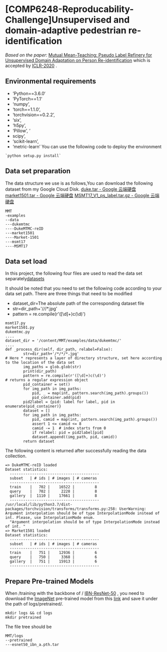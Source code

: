 #  [COMP6248-Reproducability-Challenge]Unsupervised and domain-adaptive pedestrian re-identification

*Based on the paper:*  [Mutual Mean-Teaching: Pseudo Label Refinery for Unsupervised Domain Adaptation on Person Re-identification](https://openreview.net/forum?id=rJlnOhVYPS)  which is accepted by  [ICLR-2020](https://iclr.cc/) .




## Environmental requirements
* ’Python==3.6.0‘
* ’PyTorch==1.1‘
* ‘numpy’, 
* ‘torch==1.1.0’, 
* ‘torchvision==0.2.2’, 
* ‘six’, 
* ‘h5py’, 
* ‘Pillow’, ‘
* scipy’,
* ‘scikit-learn’, 
* ‘metric-learn’
You can use the following code to deploy the environment

```
`python setup.py install`
```

## Data set preparation
The data structure we use is as follows,You can download the following dataset from my Google Cloud Disk.
[duke.tar - Google 云端硬盘](https://drive.google.com/file/d/17mHIip2x5DXWqDUT97aiqKsrTQvSI830/view?usp=sharing)
[market1501.tar - Google 云端硬盘](https://drive.google.com/file/d/1kbDAPetylhb350LX3EINoEtFsXeXB0uW/view?usp=sharing)
[MSMT17_V1_ps_label.tar.gz - Google 云端硬盘](https://drive.google.com/file/d/1WUDSTRmiXsUSbGaa9oKIQMWhawlBdBag/view?usp=sharing)


```
MMT
-examples
--data
---dukemtmc
----DukeMTMC-reID
---market1501
----Market-1501
---msmt17
----MSMT17
```


## Data set  load
In this project, the following four files are used to read the data set separately[datasets ](https://github.com/weifenglin/COMP6248-Reproducability-Challenge/tree/main/datasets)

It should be noted that you need to set the following code according to your data set path.
There are three things that need to be modified
* dataset_dir=The absolute path of the corresponding dataset file
* str=dir_path+'/*/*/*.jpg'
* pattern = re.compile(r'([\d]+)c(\d)')

```
msmt17.py
market1501.py
dukemtmc.py
....
dataset_dir = '/content/MMT/examples/data/dukemtmc/'
....
def _process_dir(self, dir_path, relabel=False):
        str=dir_path+'/*/*/*.jpg'  
# Here * represents a layer of directory structure, set here according to the location of the data set
        img_paths = glob.glob(str)
        print(dir_path)
        pattern = re.compile(r'([\d]+)c(\d)')
# returns a regular expression object
        pid_container = set()
        for img_path in img_paths:
            pid, _ = map(int, pattern.search(img_path).groups())
            pid_container.add(pid)
        pid2label = {pid: label for label, pid in enumerate(pid_container)}
        dataset = []
        for img_path in img_paths:
            pid, camid = map(int, pattern.search(img_path).groups())
            assert 1 <= camid <= 8
            camid -= 1  # index starts from 0
            if relabel: pid = pid2label[pid]
            dataset.append((img_path, pid, camid))
        return dataset

```

The following content is returned after successfully reading the data collection.
```
=> DukeMTMC-reID loaded
Dataset statistics:
  ----------------------------------------
  subset   | # ids | # images | # cameras
  ----------------------------------------
  train    |   702 |    16522 |         8
  query    |   702 |     2228 |         8
  gallery  |  1110 |    17661 |         8
  ----------------------------------------
/usr/local/lib/python3.7/dist-packages/torchvision/transforms/transforms.py:258: UserWarning: Argument interpolation should be of type InterpolationMode instead of int. Please, use InterpolationMode enum.
  "Argument interpolation should be of type InterpolationMode instead of int. "
=> Market1501 loaded
Dataset statistics:
  ----------------------------------------
  subset   | # ids | # images | # cameras
  ----------------------------------------
  train    |   751 |    12936 |         6
  query    |   750 |     3368 |         6
  gallery  |   751 |    15913 |         6
  ----------------------------------------
```

## Prepare Pre-trained Models
When /training with the backbone of  / [IBN-ResNet-50](https://arxiv.org/abs/1807.09441) , you need to download the  [ImageNet](http://www.image-net.org/)  pre-trained model from this  [link](https://drive.google.com/drive/folders/1thS2B8UOSBi_cJX6zRy6YYRwz_nVFI_S)  and save it under the path of logs/pretrained/.

```
mkdir logs && cd logs
mkdir pretrained
```

The file tree should be
```
MMT/logs
--pretrained
---esnet50_ibn_a.pth.tar
```





